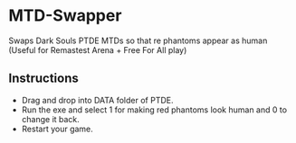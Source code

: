 # MTD-Swapper
Swaps Dark Souls PTDE MTDs so that re phantoms appear as human (Useful for Remastest Arena + Free For All play)

## Instructions
* Drag and drop into DATA folder of PTDE.  
* Run the exe and select 1 for making red phantoms look human and 0 to change it back.  
* Restart your game.  
